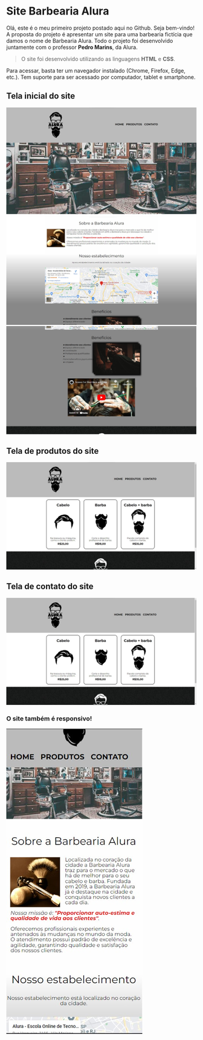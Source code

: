 # Site Barbearia Alura

Olá, este é o meu primeiro projeto postado aqui no Github. Seja bem-vindo!  
A proposta do projeto é apresentar um site para uma barbearia fictícia que damos o nome de Barbearia Alura. Todo o projeto foi desenvolvido juntamente com o professor **Pedro Marins**, da Alura.  
> O site foi desenvolvido utilizando as linguagens **HTML** e **CSS**.

Para acessar, basta ter um navegador instalado (Chrome, Firefox, Edge, etc.). Tem suporte para ser acessado por computador, tablet e smartphone.

## Tela inicial do site

![Alt text](imagens%20readme/barb%20alura%2001.jpg)
![Alt text](imagens%20readme/barb%20alura%2002.jpg)
![Alt text](imagens%20readme/barb%20alura%2003.jpg)

## Tela de produtos do site
![Alt text](imagens%20readme/barb%20alura%2004.jpg)

## Tela de contato do site
![Alt text](imagens%20readme/barb%20alura%2004.jpg)

### O site também é responsivo!
![Alt text](imagens%20readme/responsivo.jpg)
